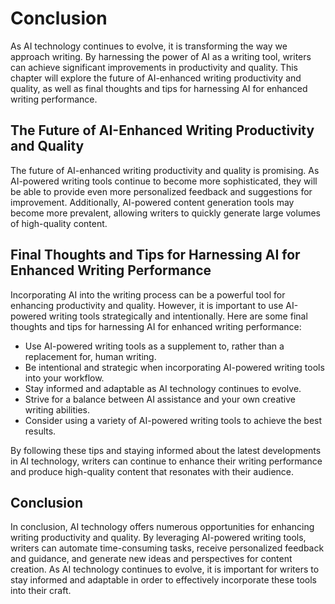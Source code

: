 # Conclusion

As AI technology continues to evolve, it is transforming the way we approach writing. By harnessing the power of AI as a writing tool, writers can achieve significant improvements in productivity and quality. This chapter will explore the future of AI-enhanced writing productivity and quality, as well as final thoughts and tips for harnessing AI for enhanced writing performance.

The Future of AI-Enhanced Writing Productivity and Quality
----------------------------------------------------------

The future of AI-enhanced writing productivity and quality is promising. As AI-powered writing tools continue to become more sophisticated, they will be able to provide even more personalized feedback and suggestions for improvement. Additionally, AI-powered content generation tools may become more prevalent, allowing writers to quickly generate large volumes of high-quality content.

Final Thoughts and Tips for Harnessing AI for Enhanced Writing Performance
--------------------------------------------------------------------------

Incorporating AI into the writing process can be a powerful tool for enhancing productivity and quality. However, it is important to use AI-powered writing tools strategically and intentionally. Here are some final thoughts and tips for harnessing AI for enhanced writing performance:

* Use AI-powered writing tools as a supplement to, rather than a replacement for, human writing.
* Be intentional and strategic when incorporating AI-powered writing tools into your workflow.
* Stay informed and adaptable as AI technology continues to evolve.
* Strive for a balance between AI assistance and your own creative writing abilities.
* Consider using a variety of AI-powered writing tools to achieve the best results.

By following these tips and staying informed about the latest developments in AI technology, writers can continue to enhance their writing performance and produce high-quality content that resonates with their audience.

Conclusion
----------

In conclusion, AI technology offers numerous opportunities for enhancing writing productivity and quality. By leveraging AI-powered writing tools, writers can automate time-consuming tasks, receive personalized feedback and guidance, and generate new ideas and perspectives for content creation. As AI technology continues to evolve, it is important for writers to stay informed and adaptable in order to effectively incorporate these tools into their craft.